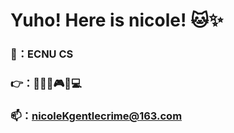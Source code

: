 # Yuho! Here is nicole! 🐱✨

###  🏫：ECNU CS
###  👉：🎹🎥📓🎮📼💻
###  📫：nicoleKgentlecrime@163.com

<!--
**nicolekk15/nicolekk15** is a ✨ _special_ ✨ repository because its `README.md` (this file) appears on your GitHub profile.

Here are some ideas to get you started:

- 🔭 I’m currently working on ...
- 🌱 I’m currently learning ...
- 👯 I’m looking to collaborate on ...
- 🤔 I’m looking for help with ...
- 💬 Ask me about ...
- 📫 How to reach me: ...
- 😄 Pronouns: ...
- ⚡ Fun fact: ...
-->

